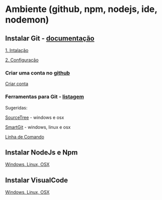 # Ambiente (github, npm, nodejs, ide, nodemon)

## Instalar Git - [documentação](https://git-scm.com/book/pt-pt/v2)

[1. Intalação](https://git-scm.com/book/pt-pt/v2/Getting-Started-Installing-Git)

[2. Configuração](https://git-scm.com/book/pt-pt/v2/Come%C3%A7ando-Configura%C3%A7%C3%A3o-Inicial-do-Git)

### Criar uma conta no [github](https://github.com)

[Criar conta](https://git-scm.com/book/pt-pt/v2/GitHub-Account-Setup-and-Configuration)

### Ferramentas para Git - [listagem](https://git-scm.com/downloads/guis)

Sugeridas:

[SourceTree](https://www.sourcetreeapp.com) - windows e osx

[SmartGit](https://www.syntevo.com/smartgit) - windows, linux e osx

[Linha de Comando](https://git-scm.com/book/pt-pt/v2/Come%C3%A7ando-A-Linha-de-Comando)

## Instalar NodeJs e Npm

[Windows, Linux, OSX](https://nodejs.org/en/download)

## Instalar VisualCode

[Windows, Linux, OSX](https://code.visualstudio.com)


